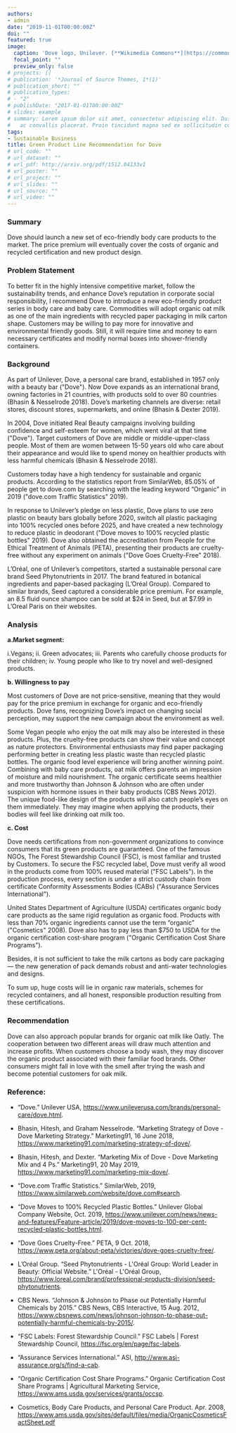 ```yaml
---
authors:
- admin
date: "2019-11-01T00:00:00Z"
doi: ""
featured: true
image:
  caption: 'Dove logo, Unilever. [**Wikimedia Commons**](https://commons.wikimedia.org/wiki/File:Dove_logo.png)'
  focal_point: ""
  preview_only: false
# projects: []
# publication: '*Journal of Source Themes, 1*(1)'
# publication_short: ""
# publication_types:
# - "2"
# publishDate: "2017-01-01T00:00:00Z"
# slides: example
# summary: Lorem ipsum dolor sit amet, consectetur adipiscing elit. Duis posuere tellus
#   ac convallis placerat. Proin tincidunt magna sed ex sollicitudin condimentum.
tags:
- Sustainable Business
title: Green Product Line Recommendation for Dove
# url_code: ""
# url_dataset: ""
# url_pdf: http://arxiv.org/pdf/1512.04133v1
# url_poster: ""
# url_project: ""
# url_slides: ""
# url_source: ""
# url_video: ""
---
```


### Summary

Dove should launch a new set of eco-friendly body care products to the market. The price premium will eventually cover the costs of organic and recycled certification and new product design.

### Problem Statement 

To better fit in the highly intensive competitive market, follow the sustainability trends, and enhance Dove’s reputation in corporate social responsibility, I recommend Dove to introduce a new eco-friendly product series in body care and baby care. Commodities will adopt organic oat milk as one of the main ingredients with recycled paper packaging in milk carton shape. Customers may be willing to pay more for innovative and environmental friendly goods. Still, it will require time and money to earn necessary certificates and modify normal boxes into shower-friendly containers. 

### Background 

As part of Unilever, Dove, a personal care brand, established in 1957 only with a beauty bar ("Dove"). Now Dove expands as an international brand, owning factories in 21 countries, with products sold to over 80 countries (Bhasin & Nesselrode 2018). Dove’s marketing channels are diverse: retail stores, discount stores, supermarkets, and online (Bhasin & Dexter 2019).

In 2004, Dove initiated Real Beauty campaigns involving building confidence and self-esteem for women, which went viral at that time ("Dove"). Target customers of Dove are middle or middle-upper-class people. Most of them are women between 15-50 years old who care about their appearance and would like to spend money on healthier products with less harmful chemicals (Bhasin & Nesselrode 2018). 

Customers today have a high tendency for sustainable and organic products. According to the statistics report from SimilarWeb, 85.05% of people get to dove.com by searching with the leading keyword “Organic” in 2019 ("dove.com Traffic Statistics" 2019). 

In response to Unilever’s pledge on less plastic, Dove plans to use zero plastic on beauty bars globally before 2020, switch all plastic packaging into 100% recycled ones before 2025, and have created a new technology to reduce plastic in deodorant ("Dove moves to 100% recycled plastic bottles" 2019). Dove also obtained the accreditation from People for the Ethical Treatment of Animals (PETA), presenting their products are cruelty-free without any experiment on animals ("Dove Goes Cruelty-Free" 2018). 

L’Oréal, one of Unilever’s competitors, started a sustainable personal care brand Seed Phytonutrients in 2017. The brand featured in botanical ingredients and paper-based packaging (L’Oréal Group). Compared to similar brands, Seed captured a considerable price premium. For example, an 8.5 fluid ounce shampoo can be sold at \$24 in Seed, but at \$7.99 in L’Oreal Paris on their websites.

### Analysis

**a.Market segment:** 

i.Vegans; 
ii. Green advocates; 
iii. Parents who carefully choose products for their children; 
iv. Young people who like to try novel and well-designed products.

**b. Willingness to pay**

Most customers of Dove are not price-sensitive, meaning that they would pay for the price premium in exchange for organic and eco-friendly products. Dove fans, recognizing Dove’s impact on changing social perception, may support the new campaign about the environment as well.

Some Vegan people who enjoy the oat milk may also be interested in these products. Plus, the cruelty-free products can show their value and concept as nature protectors. Environmental enthusiasts may find paper packaging performing better in creating less plastic waste than recycled plastic bottles. The organic food level experience will bring another winning point. Combining with baby care products, oat milk offers parents an impression of moisture and mild nourishment. The organic certificate seems healthier and more trustworthy than Johnson & Johnson who are often under suspicion with hormone issues in their baby products (CBS News 2012). The unique food-like design of the products will also catch people’s eyes on them immediately. They may imagine when applying the products, their bodies will feel like drinking oat milk too. 

**c. Cost**

Dove needs certifications from non-government organizations to convince consumers that its green products are guaranteed. One of the famous NGOs, The Forest Stewardship Council (FSC), is most familiar and trusted by Customers. To secure the FSC recycled label, Dove must verify all wood in the products come from 100% reused material ("FSC Labels"). In the production process, every section is under a strict custody chain from certificate Conformity Assessments Bodies (CABs) ("Assurance Services International"). 

United States Department of Agriculture (USDA) certificates organic body care products as the same rigid regulation as organic food. Products with less than 70% organic ingredients cannot use the term “organic” ("Cosmetics" 2008). Dove also has to pay less than $750 to USDA for the organic certification cost-share program ("Organic Certification Cost Share Programs").

Besides, it is not sufficient to take the milk cartons as body care packaging — the new generation of pack demands robust and anti-water technologies and designs. 

To sum up, huge costs will lie in organic raw materials, schemes for recycled containers, and all honest, responsible production resulting from these certifications.

### Recommendation

Dove can also approach popular brands for organic oat milk like Oatly. The cooperation between two different areas will draw much attention and increase profits. When customers choose a body wash, they may discover the organic product associated with their familiar food brands. Other consumers might fall in love with the smell after trying the wash and become potential customers for oak milk.




### Reference:

* “Dove.” Unilever USA, https://www.unileverusa.com/brands/personal-care/dove.html.

* Bhasin, Hitesh, and Graham Nesselrode. “Marketing Strategy of Dove - Dove Marketing Strategy.” Marketing91, 16 June 2018, https://www.marketing91.com/marketing-strategy-of-dove/.

* Bhasin, Hitesh, and Dexter. “Marketing Mix of Dove - Dove Marketing Mix and 4 Ps.” Marketing91, 20 May 2019, https://www.marketing91.com/marketing-mix-dove/.

* “Dove.com Traffic Statistics.” SimilarWeb, 2019, https://www.similarweb.com/website/dove.com#search.

* “Dove Moves to 100% Recycled Plastic Bottles.” Unilever Global Company Website, Oct. 2019, https://www.unilever.com/news/news-and-features/Feature-article/2019/dove-moves-to-100-per-cent-recycled-plastic-bottles.html.

* “Dove Goes Cruelty-Free.” PETA, 9 Oct. 2018, https://www.peta.org/about-peta/victories/dove-goes-cruelty-free/.

* L’Oréal Group. “Seed Phytonutrients - L'Oréal Group: World Leader in Beauty: Official Website.” L'Oréal - L'Oréal Group, https://www.loreal.com/brand/professional-products-division/seed-phytonutrients.

* CBS News. “Johnson & Johnson to Phase out Potentially Harmful Chemicals by 2015.” CBS News, CBS Interactive, 15 Aug. 2012, https://www.cbsnews.com/news/johnson-johnson-to-phase-out-potentially-harmful-chemicals-by-2015/.

* “FSC Labels: Forest Stewardship Council.” FSC Labels | Forest Stewardship Council, https://fsc.org/en/page/fsc-labels.

* “Assurance Services International.” ASI, http://www.asi-assurance.org/s/find-a-cab.

* “Organic Certification Cost Share Programs.” Organic Certification Cost Share Programs | Agricultural Marketing Service, https://www.ams.usda.gov/services/grants/occsp.

* Cosmetics, Body Care Products, and Personal Care Product. Apr. 2008, https://www.ams.usda.gov/sites/default/files/media/OrganicCosmeticsFactSheet.pdf
